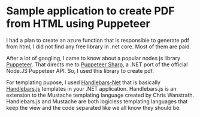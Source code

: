 # Sample application to create PDF from HTML using Puppeteer

I had a plan to create an azure function that is responsible to generate pdf from html, I did not find any free library in .net core. Most of them are paid.

After a lot of googling, I came to know about a popular nodes js library [Puppeteer](https://github.com/puppeteer/puppeteer). That directs me to [Puppeteer Sharp](https://www.puppeteersharp.com/), a .NET port of the official Node.JS Puppeteer API. So, I used this library to create pdf.

For templating pupose, I used [Handlebars-Net](https://github.com/Handlebars-Net/Handlebars.Net) that is basically [Handlebars.js](https://handlebarsjs.com/guide/) templates in your .NET application. Handlebars.js is an extension to the Mustache templating language created by Chris Wanstrath. Handlebars.js and Mustache are both logicless templating languages that keep the view and the code separated like we all know they should be.


